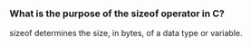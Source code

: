 ### What is the purpose of the sizeof operator in C?
sizeof determines the size, in bytes, of a data type or variable.